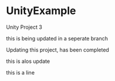 # UnityExample
Unity Project 3

this is being updated in a seperate branch 

Updating this project, has been completed 

this is alos update

this is a line 
